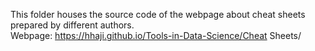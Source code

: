 This folder houses the source code of the webpage about cheat sheets prepared by different authors. <br>
Webpage: https://hhaji.github.io/Tools-in-Data-Science/Cheat Sheets/
